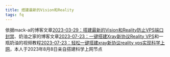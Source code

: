 ```yaml
---
title: 搭建最新的Vision和Reality
tags: fq
---
```


依据mack-a的博客文章[2023-03-29：搭建最新的Vision和Reality防止VPS端口封禁](https://www.v2ray-agent.com/archives/1680104902581)、奶油之家的博客文章[2023-07-23：一键搭建Xray新协议Reality VPS](https://naiyous.com/732.html)和一瓶奶油的视频教程[2023-07-23：轻松一键搭建xray新协议reality vps实现科学上网](https://www.youtube.com/watch?v=sVupcPFLvxs&t=256s)，本人于2023年8月8日亲自搭建科学上网节点





